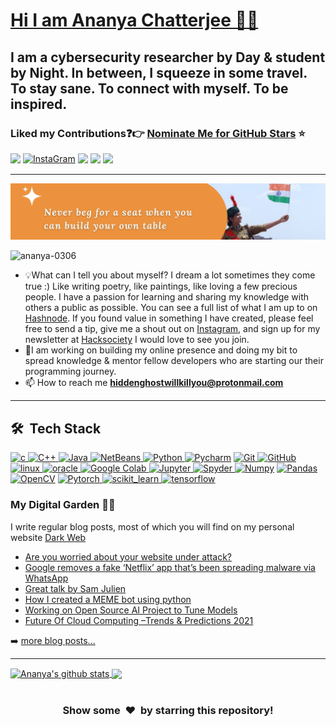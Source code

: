 # [Hi I am Ananya Chatterjee 🤦‍♀️](https://www.linkedin.com/in/ananya-chatterjee-%F0%9F%87%AE%F0%9F%87%B3-125223172/)
## I am a cybersecurity researcher by Day & student by Night. In between, I squeeze in some travel. To stay sane. To connect with myself. To be inspired.
### Liked my Contributions:question::point_right: [Nominate Me for GitHub Stars](https://stars.github.com/nominate/) :star:

[<img height="30" src="https://img.shields.io/badge/twitter-%231DA1F2.svg?&style=for-the-badge&logo=twitter&logoColor=white" />][twitter]
[<img align="top" alt="InstaGram" src="https://img.shields.io/badge/Instagram-E4405F?style=for-the-badge&logo=instagram&logoColor=white" />][Instagram]
[<img height="30" src="https://img.shields.io/badge/Hashnode-%230077B5.svg?&style=for-the-badge&logo=Hashnode&logoColor=white" />][Hashnode]
[<img height="30" src="https://img.shields.io/badge/linkedin-red.svg?&style=for-the-badge&logo=linkedin&logoColor=white" />][LinkedIn]
[<img height="30" src = "https://img.shields.io/badge/Facebook-036be4.svg?&style=for-the-badge&logo=facebook&logoColor=white">][Facebook]
<br />
<hr />

[twitter]: https://twitter.com/AnanyaC15848288
[Instagram]: https://www.instagram.com/_iananya__/
[Hashnode]: https://develover.hashnode.dev/
[linkedin]: https://www.linkedin.com/in/ananya-chatterjee-%F0%9F%87%AE%F0%9F%87%B3-125223172/
[Facebook]: https://www.facebook.com/profile.php?id=100015892354534

<img src="https://github.com/Ananya-0306/Ananya-0306/blob/main/IMG_20220104_121327.png" alt="Ananya chatterjee is here" />
<p align="left"> <img src="https://komarev.com/ghpvc/?username=ananya-0306&label=Profile%20views&color=0e75b6&style=flat" alt="ananya-0306" /> </p>
         <!-- About me -->
									       
- 💡What can I tell you about myself? I dream a lot sometimes they come true :) Like writing poetry, like paintings, like loving a few precious people. I have a passion for learning and sharing my knowledge with others a public as possible. You can see a full list of what I am up to on [Hashnode](https://develover.hashnode.dev/). If you found value in something I have created, please feel free to send a tip, give me a shout out on [Instagram](https://www.instagram.com/_iananya__/), and sign up for my newsletter at [Hacksociety]([https://hacksociety.biz](https://www.hackittech.com/Hac-Society/index.html)) I would love to see you join.
- 💬I am working on building my online presence and doing my bit to spread knowledge & mentor fellow developers who are starting our their programming journey.
- 📫 How to reach me **hiddenghostwillkillyou@protonmail.com**
----
<!--Tech Stack -->
## 🛠 &nbsp;Tech Stack 

<p align="left"> 
<a href="https://www.cprogramming.com/" target="_blank"> <img src="https://img.shields.io/badge/C-00599C?style=for-the-badge&logo=c&logoColor=white" alt="c"/> </a>
<a href="https://isocpp.org/std/the-standard" target="_blank"> <img src="https://img.shields.io/badge/C%2B%2B-00599C?style=for-the-badge&logo=c%2B%2B&logoColor=white" alt="C++"/> </a>
<a href="https://www.java.com" target="_blank"> <img src="https://img.shields.io/badge/Java-ED8B00?style=for-the-badge&logo=java&logoColor=white" alt="Java"/> </a>
<a href="https://netbeans.apache.org/" target="_blank"> <img src="https://img.shields.io/badge/netbeans-1B6AC6?style=for-the-badge&logo=apachenetbeanside&logoColor=white" alt="NetBeans"/> </a>  
<a href="https://www.python.org" target="_blank"> <img src="https://img.shields.io/badge/Python-FFD43B?style=for-the-badge&logo=python&logoColor=darkgreen" alt="Python"/> </a>
<a href="https://www.jetbrains.com/pycharm/" target="_blank"> <img src="https://img.shields.io/badge/PyCharm-000000.svg?&style=for-the-badge&logo=PyCharm&logoColor=white" alt="Pycharm"/></a>
<a href="https://git-scm.com/" target="_blank"> <img src="https://img.shields.io/badge/GIT-E44C30?style=for-the-badge&logo=git&logoColor=white" alt="Git"/> </a>
<a href="https://github.com/" target="_blank"> <img src="https://img.shields.io/badge/GitHub-100000?style=for-the-badge&logo=github&logoColor=white" alt="GitHub"/>
<a href="https://www.linux.org/" target="_blank"> <img src="https://img.shields.io/badge/Linux-FCC624?style=for-the-badge&logo=linux&logoColor=black" alt="linux"/> </a>
<a href="https://www.oracle.com/" target="_blank"> <img src="https://img.shields.io/badge/Oracle-F80000?style=for-the-badge&logo=oracle&logoColor=black" alt="oracle"/> </a>
<a href="https://colab.research.google.com/notebooks/" target="_blank"> <img src="https://img.shields.io/badge/Colab-F9AB00?style=for-the-badge&logo=googlecolab&color=525252" alt="Google Colab"/> </a>
<a href="https://jupyter.org/" target="_blank"> <img src="https://img.shields.io/badge/Jupyter-F37626.svg?&style=for-the-badge&logo=Jupyter&logoColor=white" alt="Jupyter"/> </a>
<a href="https://docs.anaconda.com/anaconda/user-guide/tasks/integration/spyder/#:~:text=Spyder%2C%20the%20Scientific%20Python%20Development,%2C%20debugging%2C%20and%20introspection%20features.&text=Spyder%20is%20also%20pre%2Dinstalled,which%20is%20included%20in%20Anaconda." target="_blank"> <img src="https://img.shields.io/badge/conda-342B029.svg?&style=for-the-badge&logo=anaconda&logoColor=white" alt="Spyder"/> </a>
<a href="https://numpy.org/" target="_blank"> <img src="https://img.shields.io/badge/Numpy-777BB4?style=for-the-badge&logo=numpy&logoColor=white" alt="Numpy"/></a>
<a href="https://pandas.pydata.org/" target="_blank"> <img src="https://img.shields.io/badge/Pandas-2C2D72?style=for-the-badge&logo=pandas&logoColor=white" alt="Pandas"/></a>
<a href="https://opencv.org/" target="_blank"> <img src="https://img.shields.io/badge/OpenCV-27338e?style=for-the-badge&logo=OpenCV&logoColor=white" alt="OpenCV"/></a>
<a href="https://pytorch.org/" target="_blank"> <img src="https://img.shields.io/badge/PyTorch-EE4C2C?style=for-the-badge&logo=PyTorch&logoColor=white" alt="Pytorch"/> </a>
<a href="https://scikit-learn.org/" target="_blank"> <img src="https://img.shields.io/badge/scikit_learn-F7931E?style=for-the-badge&logo=scikit-learn&logoColor=white" alt="scikit_learn"/> </a>
<a href="https://www.tensorflow.org" target="_blank"> <img src="https://img.shields.io/badge/TensorFlow-FF6F00?style=for-the-badge&logo=TensorFlow&logoColor=white" alt="tensorflow"/> </a>

<!-- Blog -->
### My Digital Garden 🏡🌱

<!-- BLOG-POST-LIST:START -->
I write regular blog posts, most of which you will find on my personal website [Dark Web](https://develover.hashnode.dev/)
- [Are you worried about your website under attack?](https://develover.hashnode.dev/secure-your-wordpress-website)
- [Google removes a fake ‘Netflix’ app that’s been spreading malware via WhatsApp](https://develover.hashnode.dev/fake-netflix-app)
- [Great talk by Sam Julien](https://develover.hashnode.dev/great-talk-by-sam-julien)
- [How I created a MEME bot using python](https://develover.hashnode.dev/how-i-created-a-meme-bot-using-python)
- [Working on Open Source AI Project to Tune Models](https://develover.hashnode.dev/working-on-open-source-ai-project-to-tune-models)
- [Future Of Cloud Computing –Trends & Predictions 2021](https://develover.hashnode.dev/future-of-cloud-computing-trends-and-predictions-2021)
<!-- BLOG-POST-LIST:END -->

➡️ [more blog posts...](https://develover.hashnode.dev/)

---

<a href="https://github.com/anuraghazra/github-readme-stats">
  <img align="center" src="https://github-readme-stats.vercel.app/api?username=ananya-0306&show_icons=true&include_all_commits=true&theme=material-palenight" alt="Ananya's github stats" />
</a>
<a href="https://github.com/anuraghazra/github-readme-stats">
  <!-- Change the `github-readme-stats.anuraghazra1.vercel.app` to `github-readme-stats.vercel.app`  -->
  <img align="center" src="https://github-readme-stats.vercel.app/api/top-langs/?username=ananya-0306&layout=compact&theme=material-palenight" />
</a>
<br />
<br />	
<h3 align="center">Show some &nbsp;❤️&nbsp; by starring this repository!</h3>

